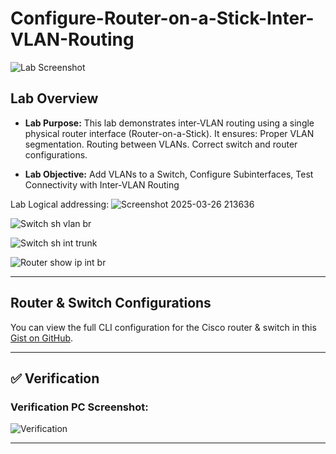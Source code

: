 # Configure-Router-on-a-Stick-Inter-VLAN-Routing

![Lab Screenshot](https://github.com/user-attachments/assets/86fe0479-0e49-4722-80dc-84f61be9a152)


## Lab Overview
- **Lab Purpose:** This lab demonstrates inter-VLAN routing using a single physical router interface (Router-on-a-Stick). It ensures:
Proper VLAN segmentation.
Routing between VLANs.
Correct switch and router configurations.

- **Lab Objective:** Add VLANs to a Switch, Configure Subinterfaces, Test Connectivity with Inter-VLAN Routing

Lab Logical addressing:
![Screenshot 2025-03-26 213636](https://github.com/user-attachments/assets/97d3d720-f6a7-4c41-bb81-2dfd7bd3ef0c)

![Switch sh vlan br](https://github.com/user-attachments/assets/d09d3ecc-5ec2-4397-aee9-ed02e0aca620)


![Switch sh int trunk](https://github.com/user-attachments/assets/3ef2c9af-deb8-47f2-a5b4-4b1380453fa4)



![Router show ip int br](https://github.com/user-attachments/assets/fd022aa8-e09d-41f8-87d6-6ce2f116a52b)


---

## Router & Switch Configurations
You can view the full CLI configuration for the Cisco router & switch in this [Gist on GitHub](https://gist.github.com/cybererik/4214923b42a61303b291760c5f184c4c).

---

## ✅ Verification
### Verification PC Screenshot:
![Verification](https://github.com/user-attachments/assets/7d83b911-b876-4f0d-97a7-82f8c53aeeb0)


---
